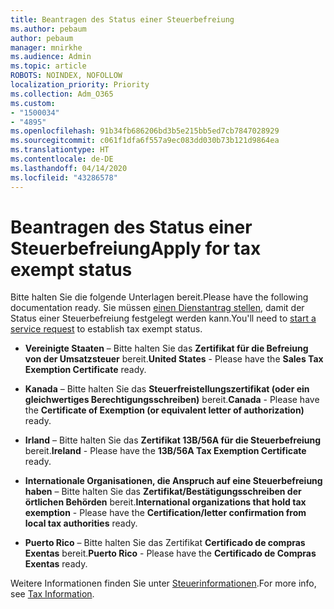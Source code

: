 ```yaml
---
title: Beantragen des Status einer Steuerbefreiung
ms.author: pebaum
author: pebaum
manager: mnirkhe
ms.audience: Admin
ms.topic: article
ROBOTS: NOINDEX, NOFOLLOW
localization_priority: Priority
ms.collection: Adm_O365
ms.custom:
- "1500034"
- "4895"
ms.openlocfilehash: 91b34fb686206bd3b5e215bb5ed7cb7847028929
ms.sourcegitcommit: c061f1dfa6f557a9ec083dd030b73b121d9864ea
ms.translationtype: HT
ms.contentlocale: de-DE
ms.lasthandoff: 04/14/2020
ms.locfileid: "43286578"
---
```

# <a name="apply-for-tax-exempt-status"></a><span data-ttu-id="387f1-102">Beantragen des Status einer Steuerbefreiung</span><span class="sxs-lookup"><span data-stu-id="387f1-102">Apply for tax exempt status</span></span>

<span data-ttu-id="387f1-103">Bitte halten Sie die folgende Unterlagen bereit.</span><span class="sxs-lookup"><span data-stu-id="387f1-103">Please have the following documentation ready.</span></span> <span data-ttu-id="387f1-104">Sie müssen [einen Dienstantrag stellen](https://docs.microsoft.com/office365/admin/contact-support-for-business-products), damit der Status einer Steuerbefreiung festgelegt werden kann.</span><span class="sxs-lookup"><span data-stu-id="387f1-104">You'll need to [start a service request](https://docs.microsoft.com/office365/admin/contact-support-for-business-products) to establish tax exempt status.</span></span>

- <span data-ttu-id="387f1-105">**Vereinigte Staaten** – Bitte halten Sie das **Zertifikat für die Befreiung von der Umsatzsteuer** bereit.</span><span class="sxs-lookup"><span data-stu-id="387f1-105">**United States** - Please have the **Sales Tax Exemption Certificate** ready.</span></span>

- <span data-ttu-id="387f1-106">**Kanada** – Bitte halten Sie das **Steuerfreistellungszertifikat (oder ein gleichwertiges Berechtigungsschreiben)** bereit.</span><span class="sxs-lookup"><span data-stu-id="387f1-106">**Canada** - Please have the **Certificate of Exemption (or equivalent letter of authorization)** ready.</span></span>

- <span data-ttu-id="387f1-107">**Irland** – Bitte halten Sie das **Zertifikat 13B/56A für die Steuerbefreiung** bereit.</span><span class="sxs-lookup"><span data-stu-id="387f1-107">**Ireland** - Please have the **13B/56A Tax Exemption Certificate** ready.</span></span>

- <span data-ttu-id="387f1-108">**Internationale Organisationen, die Anspruch auf eine Steuerbefreiung haben** – Bitte halten Sie das **Zertifikat/Bestätigungsschreiben der örtlichen Behörden** bereit.</span><span class="sxs-lookup"><span data-stu-id="387f1-108">**International organizations that hold tax exemption** - Please have the **Certification/letter confirmation from local tax authorities** ready.</span></span>

- <span data-ttu-id="387f1-109">**Puerto Rico** – Bitte halten Sie das Zertifikat **Certificado de compras Exentas** bereit.</span><span class="sxs-lookup"><span data-stu-id="387f1-109">**Puerto Rico** - Please have the **Certificado de Compras Exentas** ready.</span></span>

<span data-ttu-id="387f1-110">Weitere Informationen finden Sie unter [Steuerinformationen](https://docs.microsoft.com/microsoft-365/commerce/billing-and-payments/tax-information?view=o365-worldwide).</span><span class="sxs-lookup"><span data-stu-id="387f1-110">For more info, see [Tax Information](https://docs.microsoft.com/microsoft-365/commerce/billing-and-payments/tax-information?view=o365-worldwide).</span></span>
